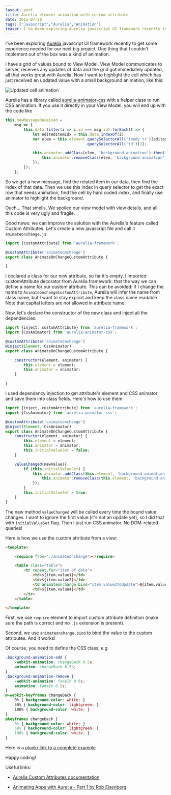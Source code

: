 ```yaml
---
layout: post
title: Aurelia element animation with custom attribute
date: 2015-07-28
tags: ["Javascript","Aurelia","Animation"]
teaser: I've been exploring Aurelia javascript UI framework recently to get some experience needed for our next big project. One thing that I couldn't implement out of the box was a kind of animation. I have a grid of values bound to View Model. View Model communicates to server, receives any updates of data and the grid got immediately updated, all that works great with Aurelia. Now I want to highlight the cell which has just received an updated value with a small background animation...
---
```

I've been exploring [Aurelia](http://aurelia.io) javascript UI framework recently to get some experience needed
for our next big project. One thing that I couldn't implement out of the box was a kind 
of animation.

I have a grid of values bound to View Model. View Model communicates to server, receives
any updates of data and the grid got immediately updated, all that works great with Aurelia.
Now I want to highlight the cell which has just received an updated value with a small
background animation, like this:

![Updated cell animation](/animation.gif)

Aurelia has a library called [aurelia-animator-css](https://github.com/aurelia/animator-css) with a helper
class to run CSS animation. If you use it directly in your View Model, you will end up with the code like

``` js
this.newMessageReceived =
    msg => {
        this.data.filter(i => i.id === msg.id).forEach(t => {
            let editedItemIdx = this.data.indexOf(i);
            var elem = this.element.querySelectorAll('tbody tr')[editedItemIdx + 1]
                                   .querySelectorAll('td')[3];

            this.animator.addClass(elem, 'background-animation').then(() => {
                this.animator.removeClass(elem, 'background-animation');
            });
        });
    };
```

So we get a new message, find the related item in our data, then find the index of that data. Then we use this
index in query selector to get the exact row that needs animation, find the cell by hard coded index, and 
finally use animator to highlight the background.

Ouch... That smells. We spoiled our view model with view details, and all this code is very ugly and fragile.

Good news: we can improve the solution with the Aurelia's feature called Custom Attributes. Let's create a new
javascript file and call it `animateonchange.js`:

``` js
import {customAttribute} from 'aurelia-framework';

@customAttribute('animateonchange')
export class AnimateOnChangeCustomAttribute {

}
```

I declared a class for our new attribute, so far it's empty. I imported customAttribute decorator from
Aurelia framework: that the way we can define a name for our custom attribute. This can be avoided: if I
change the name to `AnimateonchangeCustomAttribute`, Aurelia will infer the name from class name, but I want
to stay explicit and keep the class name readable. Note that capital letters are not allowed in attribute name.

Now, let's declare the constructor of the new class and inject all the dependencies:

``` js
import {inject, customAttribute} from 'aurelia-framework';
import {CssAnimator} from 'aurelia-animator-css';

@customAttribute('animateonchange')
@inject(Element, CssAnimator)
export class AnimateOnChangeCustomAttribute {

    constructor(element, animator) {
        this.element = element;
        this.animator = animator;
    }

}
```

I used dependency injection to get attribute's element and CSS animator and save them into class fields.
Here's how to use them:

``` js
import {inject, customAttribute} from 'aurelia-framework';
import {CssAnimator} from 'aurelia-animator-css';

@customAttribute('animateonchange')
@inject(Element, CssAnimator)
export class AnimateOnChangeCustomAttribute {
    constructor(element, animator) {
        this.element = element;
        this.animator = animator;
        this.initialValueSet = false;
    }

    valueChanged(newValue){
        if (this.initialValueSet) {
            this.animator.addClass(this.element, 'background-animation').then(() => {
                this.animator.removeClass(this.element, 'background-animation');
            });
        }
        this.initialValueSet = true;
    }
}
```

The new method `valueChanged` will be called every time the bound value changes. I want to ignore the
first value (it's not an update yet), so I did that with `initialValueSet` flag. Then I just run CSS 
animator. No DOM-related queries!

Here is how we use the custom attribute from a view:

``` html
<template>

    <require from="./animateonchange"></require>

    <table class="table">
        <tr repeat.for="item of data">
            <td>${item.value1}</td>
            <td>${item.value2}</td>
            <td animateonchange.bind="item.value3ToUpdate">${item.value3ToUpdate}</td>
            <td>${item.value4}</td>
        </tr>
    </table>

</template>
```

First, we use `require` element to import custom attribute definition (make sure the path is correct
and no `.js` extension is present).

Second, we use `animateonchange.bind` to bind the value to the custom attributes. And it works!

Of course, you need to define the CSS class, e.g.

``` css
.background-animation-add {
    -webkit-animation: changeBack 0.5s;
    animation: changeBack 0.5s;
}
.background-animation-remove {
    -webkit-animation: fadeIn 0.5s;
    animation: fadeIn 0.5s;
}
@-webkit-keyframes changeBack {
    0% { background-color: white; }
    50% { background-color: lightgreen; }
    100% { background-color: white; }
}
@keyframes changeBack {
    0% { background-color: white; }
    50% { background-color: lightgreen; }
    100% { background-color: white; }
}
```

Here is a [plunkr link to a complete example](http://plnkr.co/edit/oa0Kb1hf6D9M2jl22vWD)

Happy coding!

Useful links:

* [Aurelia Custom Attributes documentation](http://aurelia.io/docs.html#custom-attributes)

* [Animating Apps with Aurelia - Part 1 by Rob Eisenberg](http://blog.durandal.io/2015/07/17/animating-apps-with-aurelia-part-1/)